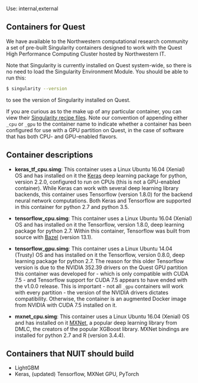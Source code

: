 Use: internal,external

## Containers for Quest

We have available to the Northwestern computational research community a set of pre-built Singularity containers designed to work with the Quest High Performance Computing Cluster hosted by Northwestern IT.

Note that Singularity is currently installed on Quest system-wide, so there is no need to load the Singularity Environment Module. You should be able to run this:

```bash
$ singularity --version
```

to see the version of Singularity installed on Quest.

If you are curious as to the make up of any particular container, you can view their [Singularity recipe files](https://github.com/ffineis/nurcs-singularity/tree/master/singularity_files). Note our convention of appending either `_cpu` or `_gpu` to the container name to indicate whether a container has been configured for use with a GPU partition on Quest, in the case of software that has both CPU- and GPU-enabled flavors.

## Container descriptions
- **keras\_tf\_cpu.simg**: This container uses a Linux Ubuntu 16.04 (Xenial) OS and has installed on it the [Keras](https://keras.io/) deep learning package for python, version 2.2.0, configured to run on CPUs (this is not a GPU-enabled container). While Keras can work with several deep learning library backends, this container uses Tensorflow (version 1.8.0) for the backend neural network computations. Both Keras and Tensorflow are supported in this container for python 2.7 and python 3.5.

- **tensorflow\_cpu.simg**: This container uses a Linux Ubuntu 16.04 (Xenial) OS and has installed on it the Tensorflow, version 1.8.0, deep learning package for python 2.7. Within this container, Tensorflow was built from source with [Bazel](https://www.bazel.build/) (version 13.1).

- **tensorflow\_gpu.simg**: This container uses a Linux Ubuntu 14.04 (Trusty) OS and has installed on it the Tensorflow, version 0.8.0, deep learning package for python 2.7. The reason for this older Tensorflow version is due to the NVIDIA 352.39 drivers on the Quest GPU partition this container was developed for - which is only compatible with CUDA 7.5 - and Tensorflow support for CUDA 7.5 appears to have ended with the v1.0.0 release. This is important - not all `_gpu` containers will work with every partition - the version of the NVIDIA drivers dictates compatibility. Otherwise, the container is an augmented Docker image from NVIDIA with CUDA 7.5 installed on it.

- **mxnet\_cpu.simg**: This container uses a Linux Ubuntu 16.04 (Xenial) OS and has installed on it [MXNet](http://mxnet.incubator.apache.org/), a popular deep learning library from DMLC, the creators of the popular XGBoost library. MXNet bindings are installed for python 2.7 and R (version 3.4.4).

## Containers that NUIT should build
- LightGBM
- Keras, (updated) Tensorflow, MXNet GPU, PyTorch

